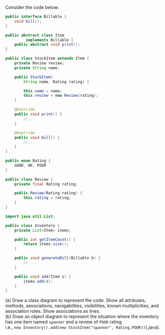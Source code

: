 <panel header="{{ icon_Q }} Draw a Class Diagram for the code (`StockItem`, `Inventory`, `Review`, etc.)">
<question>

Consider the code below:

<div class="row">
  <div class="col-sm-6">

```java
public interface Billable {
    void bill();
}
```
```java
public abstract class Item
         implements Billable {
    public abstract void print();
}
```
```java
public class StockItem extends Item {
    private Review review;
    private String name;

    public StockItem(
        String name, Rating rating) {

        this.name = name;
        this.review = new Review(rating);
    }

    @Override
    public void print() {
        //...
    }

    @Override
    public void bill() {
        //...
    }
}
```
  </div>
  <div class="col-sm-6">

```java
public enum Rating {
    GOOD, OK, POOR
}
```
```java
public class Review {
    private final Rating rating;

    public Review(Rating rating) {
        this.rating = rating;
    }
}
```
```java
import java.util.List;

public class Inventory {
    private List<Item> items;

    public int getItemCount() {
        return items.size();
    }

    public void generateBill(Billable b) {
        // ...
    }

    public void add(Item s) {
        items.add(s);
    }
}
```
  </div>
</div>

(a) Draw a class diagram to represent the code. Show all attributes, methods, associations, navigabilities, visibilities, known multiplicities, and association roles. Show associations as lines.<br>
(b) Draw an object diagram to represent the situation where the inventory has one item named `spanner` and a review of `POOR` rating<br>
  i.e., `new Inventory().add(new StockItem("spanner", Rating.POOR))`{.java}.

</question>
</panel>
